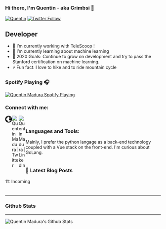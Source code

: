 ### Hi there, I'm Quentin - aka Grimbsi 👋

[![Quentin](https://img.shields.io/badge/website-QuentinMadura-1DA1F2)](https://quentin-madura.io)
[![Twitter Follow](https://img.shields.io/twitter/follow/Grimbsi_io?color=1DA1F2&logo=twitter&style=for-the-badge)](https://twitter.com/Grimbsi_io)

## Developer

- 🔭 I’m currently working with TeleScoop !
- 🌱 I’m currently learning about machine learning
- 🥅 2020 Goals: Continue to grow on development  and try to pass the Stanford certification on machine learning. 
- ⚡ Fun fact: I love to hike and to ride mountain cycle

### Spotify Playing 🎧
[<img src="https://now-playing-codestackr.vercel.app/api/spotify-playing" alt="Quentin Madura Spotify Playing" width="350" />](https://open.spotify.com/user/11167551803)

### Connect with me:

[<img align="left" alt="QuentinMadura" width="22px" src="https://raw.githubusercontent.com/iconic/open-iconic/master/svg/globe.svg" />][website]
[<img align="left" alt="QuentinMadura | Twitter" width="22px" src="https://cdn.jsdelivr.net/npm/simple-icons@v3/icons/twitter.svg" />][twitter]
[<img align="left" alt="QuentinMadura | LinkedIn" width="22px" src="https://cdn.jsdelivr.net/npm/simple-icons@v3/icons/linkedin.svg" />][linkedin]
<br />

### Languages and Tools:
Mainly, I prefer the python langage as a back-end technology coupled with a Vue stack on the front-end. I'm curious about GoLang.
<br />
<br />
### 📕 Latest Blog Posts
🏗️ Incoming
<br />
<br />

----------------
### Github Stats
----------------

<img align="left" alt="Quentin Madura's Github Stats" src="https://github-readme-stats.codestackr.vercel.app/api?username=QuentinMadura&show_icons=true&hide_border=true" />

[website]: https://quentin-madura.io/
[twitter]: https://twitter.com/QuentinMadura
[linkedin]: https://www.linkedin.com/in/quentin-madura/
